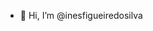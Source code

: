 - 👋 Hi, I’m @inesfigueiredosilva


<!---
inesfigueiredosilva/inesfigueiredosilva is a ✨ special ✨ repository because its `README.md` (this file) appears on your GitHub profile.
You can click the Preview link to take a look at your changes.
--->
